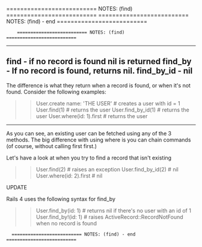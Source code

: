 ========================== NOTES: (find) ==========================
========================== NOTES: (find) - end ==========================






        ========================== NOTES: (find) ==========================
-------------
find - if no record is found nil is returned
find_by - If no record is found, returns nil.
find_by_id - nil
-------------
The difference is what they return when a record is found, or when it's not found. Consider the following examples:

>> User.create name: 'THE USER' # creates a user with id = 1
>> User.find(1) # returns the user
>> User.find_by_id(1) # returns the user
>> User.where(id: 1).first # returns the user
-------------
As you can see, an existing user can be fetched using any of the 3 methods. The big difference with using where is you can chain commands (of course, without calling first first.)

Let's have a look at when you try to find a record that isn't existing

>> User.find(2) # raises an exception
>> User.find_by_id(2) # nil
>> User.where(id: 2).first # nil

UPDATE

Rails 4 uses the following syntax for find_by
>> User.find_by(id: 1)  # returns nil if there's no user with an id of 1
>> User.find_by!(id: 1) # raises ActiveRecord::RecordNotFound when no record is found

      ========================== NOTES: (find) - end ==========================
